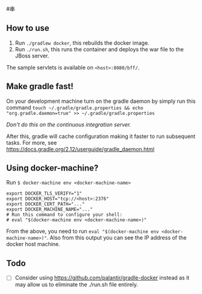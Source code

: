 #串

## How to use

1. Run `./gradlew docker`, this rebuilds the docker image.
2. Run `./run.sh`, this runs the container and deploys the war file to the JBoss server.

The sample servlets is available on `<host>:8080/bff/`.
 
## Make gradle fast!
 
On your development machine turn on the gradle daemon by simply run this command 
`touch ~/.gradle/gradle.properties && echo "org.gradle.daemon=true" >> ~/.gradle/gradle.properties`

*Don't do this on the continuous integration server.*
 
After this, gradle will cache configuration making it faster to run subsequent tasks.
For more, see https://docs.gradle.org/2.12/userguide/gradle_daemon.html
 
## Using docker-machine?

Run `$ docker-machine env <docker-machine-name>`

```
export DOCKER_TLS_VERIFY="1"  
export DOCKER_HOST="tcp://<host>:2376"   
export DOCKER_CERT_PATH="..."  
export DOCKER_MACHINE_NAME="..."  
# Run this command to configure your shell:  
# eval "$(docker-machine env <docker-machine-name>)"  
```

From the above, you need to run `eval "$(docker-machine env <docker-machine-name>)"`. 
Also from this output you can see the IP address of the docker host machine.

## Todo

- [ ] Consider using https://github.com/palantir/gradle-docker instead as it may allow us to eliminate the ./run.sh file entirely.